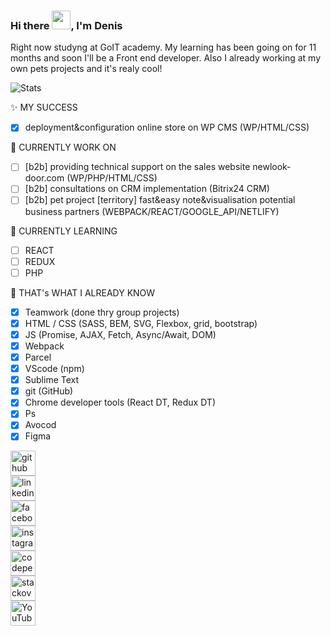 

### Hi there <img src="https://raw.githubusercontent.com/MartinHeinz/MartinHeinz/master/wave.gif" width="30px">, I'm Denis

Right now studyng at GoIT academy. My learning has been going on for 11 months and soon I'll be a Front end developer. 
Also I already working at my own pets projects and it's realy cool!

![Stats](https://github-readme-stats.vercel.app/api?username=luminousnow&show_icons=true)

✨ MY SUCCESS
- [x] deployment&configuration online store on WP CMS (WP/HTML/CSS)

🔭 CURRENTLY WORK ON
- [ ] [b2b] providing technical support on the sales website newlook-door.com (WP/PHP/HTML/CSS)
- [ ] [b2b] consultations on CRM implementation (Bitrix24 CRM)
- [ ] [b2b] pet project [territory] fast&easy note&visualisation potential business partners (WEBPACK/REACT/GOOGLE_API/NETLIFY)

🌱 CURRENTLY LEARNING
- [ ] REACT
- [ ] REDUX
- [ ] PHP

🙌 THAT's WHAT I ALREADY KNOW
- [x] Teamwork (done thry group projects)
- [x] HTML / CSS (SASS, BEM, SVG, Flexbox, grid, bootstrap)
- [x] JS (Promise, AJAX, Fetch, Async/Await, DOM)
- [x] Webpack
- [x] Parcel
- [x] VScode (npm)
- [x] Sublime Text
- [x] git (GitHub)
- [x] Chrome developer tools (React DT, Redux DT)
- [x] Ps
- [x] Avocod
- [x] Figma

[<img src='https://cdn.jsdelivr.net/npm/simple-icons@3.0.1/icons/github.svg' alt='github' height='40'>](https://github.com/luminousnow)  
[<img src='https://cdn.jsdelivr.net/npm/simple-icons@3.0.1/icons/linkedin.svg' alt='linkedin' height='40'>](https://www.linkedin.com/in/denis-kravchuk/)  
[<img src='https://cdn.jsdelivr.net/npm/simple-icons@3.0.1/icons/facebook.svg' alt='facebook' height='40'>](https://www.facebook.com/denis.kravchuk.ua)  
[<img src='https://cdn.jsdelivr.net/npm/simple-icons@3.0.1/icons/instagram.svg' alt='instagram' height='40'>](https://www.instagram.com/denis.kravchuk.ua/)  
[<img src='https://cdn.jsdelivr.net/npm/simple-icons@3.0.1/icons/codepen.svg' alt='codepen' height='40'>](https://codepen.io/luminousnow)  
[<img src='https://cdn.jsdelivr.net/npm/simple-icons@3.0.1/icons/stackoverflow.svg' alt='stackoverflow' height='40'>](https://stackoverflow.com/users/14258953/denys-kravchuk)  
[<img src='https://cdn.jsdelivr.net/npm/simple-icons@3.0.1/icons/youtube.svg' alt='YouTube' height='40'>](https://www.youtube.com/channel/UCGmQ8aqhzN00KgiBly6OCkA)  
